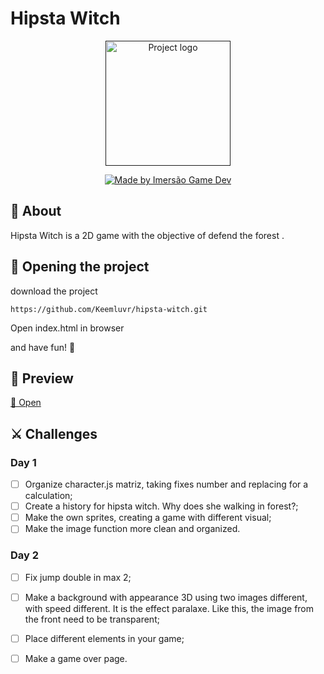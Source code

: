 
# Hipsta Witch

<p align="center">
  <a href="" rel="noopener">
 <img width=200px height=200px src="https://img.itch.zone/aW1hZ2UvNDg4MjMxLzI1MjIwODIuZ2lm/347x500/OX%2BTr8.gif" alt="Project logo"></a>
</p>



<p align="center">
  <a href="https://www.alura.com.br/imersao-gamedev-javascript">
    <img alt="Made by Imersão Game Dev" src="https://img.shields.io/badge/made%20by-Imersão%20Code%20Dev-blue">
  </a>
</p>





## 📝 About <a name = "about"></a>

Hipsta Witch is a 2D game with the objective of defend the forest .

## 🏁 Opening the project <a name = "getting_started"></a>

download the project
```
https://github.com/Keemluvr/hipsta-witch.git
```
Open index.html in browser

and have fun! 🤗 

## 🚀 Preview <a name = "deployment"></a>

[🔗 Open](hipsta-witch.vercel.app)


## ⚔️ Challenges
### Day 1

- [ ] Organize character.js matriz, taking fixes number and replacing for a calculation;  
- [ ] Create a history for hipsta witch. Why does she  walking in forest?;  
- [ ] Make the own sprites, creating a game with different visual;
- [ ] Make the image function more clean and organized.

### Day 2

- [ ] Fix jump double in max 2;  
- [ ] Make a background with appearance 3D using two images different, with speed different. It is the effect paralaxe. Like this, the image from the front need to be transparent;  
- [ ] Place different elements in your game;
- [ ] Make a game over page.

